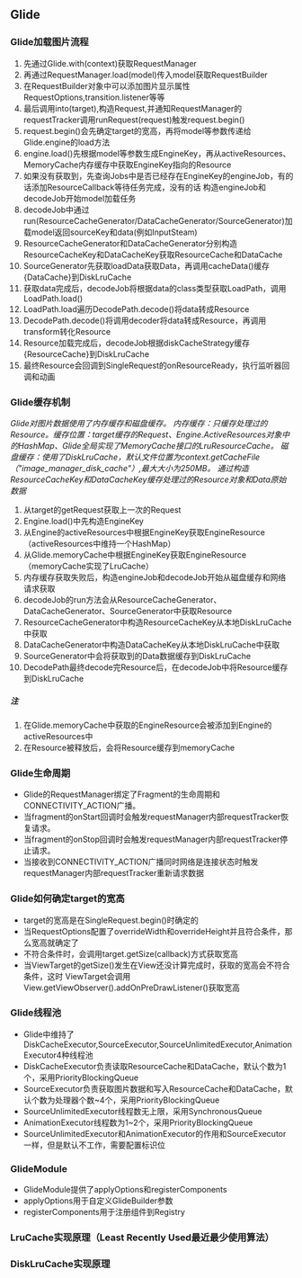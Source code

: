 ## Glide

### Glide加载图片流程

1. 先通过Glide.with(context)获取RequestManager
1. 再通过RequestManager.load(model)传入model获取RequestBuilder
1. 在RequestBuilder对象中可以添加图片显示属性RequestOptions,transition.listener等等
1. 最后调用into(target),构造Request,并通知RequestManager的requestTracker调用runRequest(request)触发request.begin()
1. request.begin()会先确定target的宽高，再将model等参数传递给Glide.engine的load方法
1. engine.load()先根据model等参数生成EngineKey，再从activeResources、MemoryCache内存缓存中获取EngineKey指向的Resource
1. 如果没有获取到，先查询Jobs中是否已经存在EngineKey的engineJob，有的话添加ResourceCallback等待任务完成，没有的话
构造engineJob和decodeJob开始model加载任务
1. decodeJob中通过run(ResourceCacheGenerator/DataCacheGenerator/SourceGenerator)加载model返回sourceKey和data(例如InputSteam)
1. ResourceCacheGenerator和DataCacheGenerator分别构造ResourceCacheKey和DataCacheKey获取ResourceCache和DataCache
1. SourceGenerator先获取loadData获取Data，再调用cacheData()缓存{DataCache}到DiskLruCache
1. 获取data完成后，decodeJob将根据data的class类型获取LoadPath，调用LoadPath.load()
1. LoadPath.load遍历DecodePath.decode()将data转成Resource
1. DecodePath.decode()将调用decoder将data转成Resource，再调用transform转化Resource
1. Resource加载完成后，decodeJob根据diskCacheStrategy缓存{ResourceCache}到DiskLruCache
1. 最终Resource会回调到SingleRequest的onResourceReady，执行监听器回调和动画

### Glide缓存机制

*Glide对图片数据使用了内存缓存和磁盘缓存。
内存缓存：只缓存处理过的Resource。缓存位置：target缓存的Request、Engine.ActiveResources对象中的HashMap、Glide全局实现了MemoryCache接口的LruResourceCache。
磁盘缓存：使用了DiskLruCache，默认文件位置为context.getCacheFile（"image_manager_disk_cache"）,最大大小为250MB。
通过构造ResourceCacheKey和DataCacheKey缓存处理过的Resource对象和Data原始数据*

1. 从target的getRequest获取上一次的Request
1. Engine.load()中先构造EngineKey
1. 从Engine的activeResources中根据EngineKey获取EngineResource（activeResources中维持一个HashMap）
1. 从Glide.memoryCache中根据EngineKey获取EngineResource（memoryCache实现了LruCache）
1. 内存缓存获取失败后，构造engineJob和decodeJob开始从磁盘缓存和网络请求获取
1. decodeJob的run方法会从ResourceCacheGenerator、DataCacheGenerator、SourceGenerator中获取Resource
1. ResourceCacheGenerator中构造ResourceCacheKey从本地DiskLruCache中获取
1. DataCacheGenerator中构造DataCacheKey从本地DiskLruCache中获取
1. SourceGenerator中会将获取到的Data数据缓存到DiskLruCache
1. DecodePath最终decode完Resource后，在decodeJob中将Resource缓存到DiskLruCache

##### 注

1. 在Glide.memoryCache中获取的EngineResource会被添加到Engine的activeResources中
1. 在Resource被释放后，会将Resource缓存到memoryCache

### Glide生命周期

* Glide的RequestManager绑定了Fragment的生命周期和CONNECTIVITY_ACTION广播。
* 当fragment的onStart回调时会触发requestManager内部requestTracker恢复请求。
* 当fragment的onStop回调时会触发requestManager内部requestTracker停止请求。
* 当接收到CONNECTIVITY_ACTION广播同时网络是连接状态时触发requestManager内部requestTracker重新请求数据

### Glide如何确定target的宽高

* target的宽高是在SingleRequest.begin()时确定的
* 当RequestOptions配置了overrideWidth和overrideHeight并且符合条件，那么宽高就确定了
* 不符合条件时，会调用target.getSize(callback)方式获取宽高
* 当ViewTarget的getSize()发生在View还没计算完成时，获取的宽高会不符合条件，这时
ViewTarget会调用View.getViewObserver().addOnPreDrawListener()获取宽高

### Glide线程池

* Glide中维持了DiskCacheExecutor,SourceExecutor,SourceUnlimitedExecutor,AnimationExecutor4种线程池
* DiskCacheExecutor负责读取ResourceCache和DataCache，默认个数为1个，采用PriorityBlockingQueue
* SourceExecutor负责获取图片数据和写入ResourceCache和DataCache，默认个数为处理器个数~4个，采用PriorityBlockingQueue
* SourceUnlimitedExecutor线程数无上限，采用SynchronousQueue
* AnimationExecutor线程数为1~2个，采用PriorityBlockingQueue
* SourceUnlimitedExecutor和AnimationExecutor的作用和SourceExecutor一样，但是默认不工作，需要配置标识位

### GlideModule

* GlideModule提供了applyOptions和registerComponents
* applyOptions用于自定义GlideBuilder参数
* registerComponents用于注册组件到Registry

### LruCache实现原理（Least Recently Used最近最少使用算法）



### DiskLruCache实现原理




